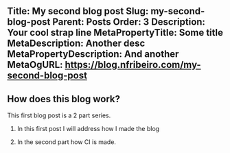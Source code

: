 Title: My second blog post
Slug: my-second-blog-post
Parent: Posts
Order: 3
Description: Your cool strap line
MetaPropertyTitle: Some title
MetaDescription: Another desc
MetaPropertyDescription: And another
MetaOgURL: https://blog.nfribeiro.com/my-second-blog-post
---
## How does this blog work?

This first blog post is a 2 part series.

1) In this first post I will address how I made the blog

2) In the second part how CI is made.



